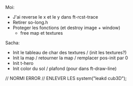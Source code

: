 Moi:
 - J'ai reverse le x et le y dans ft-rcst-trace
 - Retirer so-long.h
 - Proteger les fonctions (et destroy image + window)
 	- free map et textures

Sacha:
 - Init le tableau de char des textures / (init les textures?)
 - Init la map / retourner la map / remplacer pos-init par 0
 - Init t-hero
 - Init color du sol / plafond (pour dans ft-draw-line)


// NORMI ERROR
// ENLEVER LES system("leakd cub3D");
